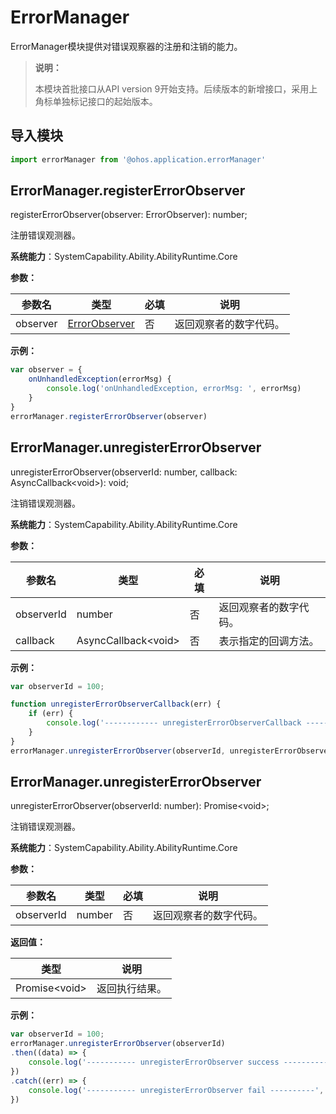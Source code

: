 # ErrorManager

ErrorManager模块提供对错误观察器的注册和注销的能力。

> **说明：**
> 
> 本模块首批接口从API version 9开始支持。后续版本的新增接口，采用上角标单独标记接口的起始版本。

## 导入模块
```ts
import errorManager from '@ohos.application.errorManager'
```

## ErrorManager.registerErrorObserver

registerErrorObserver(observer: ErrorObserver): number;

注册错误观测器。

**系统能力**：SystemCapability.Ability.AbilityRuntime.Core

**参数：**
 
| 参数名 | 类型 | 必填 | 说明 |
| -------- | -------- | -------- | -------- |
| observer | [ErrorObserver](js-apis-inner-application-errorObserver.md) | 否 | 返回观察者的数字代码。 |

**示例：**
    
```ts
var observer = {
    onUnhandledException(errorMsg) {
        console.log('onUnhandledException, errorMsg: ', errorMsg)
    }
}
errorManager.registerErrorObserver(observer)
```

## ErrorManager.unregisterErrorObserver

unregisterErrorObserver(observerId: number,  callback: AsyncCallback\<void>): void;

注销错误观测器。

**系统能力**：SystemCapability.Ability.AbilityRuntime.Core

**参数：**
 
| 参数名 | 类型 | 必填 | 说明 |
| -------- | -------- | -------- | -------- |
| observerId | number | 否 | 返回观察者的数字代码。 |
| callback | AsyncCallback\<void> | 否 | 表示指定的回调方法。 |

**示例：**
    
```ts
var observerId = 100;

function unregisterErrorObserverCallback(err) {
    if (err) {
        console.log('------------ unregisterErrorObserverCallback ------------', err);
    }
}
errorManager.unregisterErrorObserver(observerId, unregisterErrorObserverCallback);

```

## ErrorManager.unregisterErrorObserver

unregisterErrorObserver(observerId: number): Promise\<void>;

注销错误观测器。

**系统能力**：SystemCapability.Ability.AbilityRuntime.Core

**参数：**
 
| 参数名 | 类型 | 必填 | 说明 |
| -------- | -------- | -------- | -------- |
| observerId | number | 否 | 返回观察者的数字代码。 |

**返回值：**

| 类型 | 说明 |
| -------- | -------- |
| Promise\<void> | 返回执行结果。 |

**示例：**
    
```ts
var observerId = 100;
errorManager.unregisterErrorObserver(observerId)
.then((data) => {
    console.log('----------- unregisterErrorObserver success ----------', data);
})
.catch((err) => {
    console.log('----------- unregisterErrorObserver fail ----------', err);
})

```